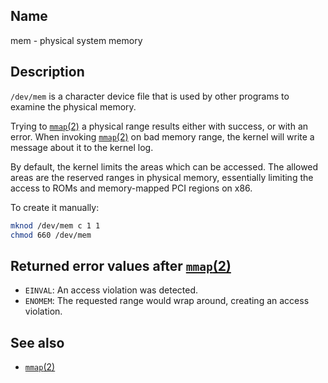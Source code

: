 ## Name

mem - physical system memory

## Description

`/dev/mem` is a character device file that is used by other programs to examine
the physical memory.

Trying to [`mmap`(2)](help://man/2/mmap) a physical range results either with success,
or with an error. When invoking [`mmap`(2)](help://man/2/mmap) on bad memory range,
the kernel will write a message about it to the kernel log.

By default, the kernel limits the areas which can be accessed. The allowed areas
are the reserved ranges in physical memory, essentially limiting the access to
ROMs and memory-mapped PCI regions on x86.

To create it manually:
```sh
mknod /dev/mem c 1 1
chmod 660 /dev/mem
```

## Returned error values after [`mmap`(2)](help://man/2/mmap)

* `EINVAL`: An access violation was detected.
* `ENOMEM`: The requested range would wrap around, creating an access violation.

## See also

* [`mmap`(2)](help://man/2/mmap)
